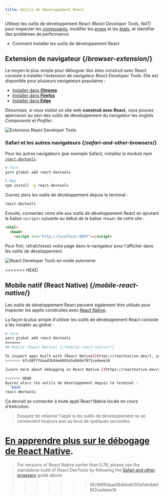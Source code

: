 ```yaml
---
title: Outils de développement React
---
```


<Intro>

Utilisez les outils de développement React _(React Developer Tools, NdT)_ pour inspecter les [composants](/learn/your-first-component), modifier les [props](/learn/passing-props-to-a-component) et les [états](/learn/state-a-components-memory), et identifier des problèmes de performance.

</Intro>

<YouWillLearn>

* Comment installer les outils de développement React

</YouWillLearn>

## Extension de navigateur {/*browser-extension*/}

Le moyen le plus simple pour déboguer des sites construit avec React consiste à installer l'extension de navigateur *React Developer Tools*. Elle est disponible pour plusieurs navigateurs populaires :

* [Installer dans **Chrome**](https://chrome.google.com/webstore/detail/react-developer-tools/fmkadmapgofadopljbjfkapdkoienihi?hl=en)
* [Installer dans **Firefox**](https://addons.mozilla.org/en-US/firefox/addon/react-devtools/)
* [Installer dans **Edge**](https://microsoftedge.microsoft.com/addons/detail/react-developer-tools/gpphkfbcpidddadnkolkpfckpihlkkil)

Désormais, si vous visitez un site web **construit avec React**, vous pouvez apercevoir au sein des outils de développement du navigateur les onglets _Components_ et _Profiler_.

![Extension React Developer Tools](/images/docs/react-devtools-extension.png)

### Safari et les autres navigateurs {/*safari-and-other-browsers*/}
Pour les autres navigateurs (par exemple Safari), installez le module npm [`react-devtools`](https://www.npmjs.com/package/react-devtools) :
```bash
# Yarn
yarn global add react-devtools

# Npm
npm install -g react-devtools
```

Ouvrez alors les outils de développement depuis le terminal :
```bash
react-devtools
```

Ensuite, connectez votre site aux outils de développement React en ajoutant la balise `<script>` suivante au début de la balise `<head>` de votre site :
```html {3}
<html>
  <head>
    <script src="http://localhost:8097"></script>
```

Pour finir, rafraîchissez votre page dans le navigateur pour l'afficher dans les outils de développement.

![React Developer Tools en mode autonome](/images/docs/react-devtools-standalone.png)

<<<<<<< HEAD
## Mobile natif (React Native) {/*mobile-react-native*/}
Les outils de développement React peuvent également être utilisés pour inspecter les applis construites avec [React Native](https://reactnative.dev/).

La façon la plus simple d'utiliser les outils de développement React consiste à les installer au global :
```bash
# Yarn
yarn global add react-devtools
=======
## Mobile (React Native) {/*mobile-react-native*/}

To inspect apps built with [React Native](https://reactnative.dev/), you can use [React Native DevTools](https://reactnative.dev/docs/react-native-devtools), the built-in debugger that deeply integrates React Developer Tools. All features work identically to the browser extension, including native element highlighting and selection.
>>>>>>> 6fc98fffdaad3b84e6093d1eb8def8f2cedeee16

[Learn more about debugging in React Native.](https://reactnative.dev/docs/debugging)

<<<<<<< HEAD
Ouvrez alors les outils de développement depuis le terminal :
```bash
react-devtools
```

Ça devrait se connecter à toute appli React Native locale en cours d'exécution.

> Essayez de relancer l'appli si les outils de développement ne se connectent toujours pas au bout de quelques secondes.

[En apprendre plus sur le débogage de React Native](https://reactnative.dev/docs/debugging).
=======
> For versions of React Native earlier than 0.76, please use the standalone build of React DevTools by following the [Safari and other browsers](#safari-and-other-browsers) guide above.
>>>>>>> 6fc98fffdaad3b84e6093d1eb8def8f2cedeee16
